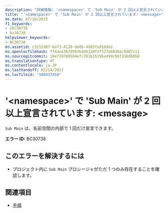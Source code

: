 ```yaml
---
description: "詳細情報: '<namespace>' で 'Sub Main' が 2 回以上宣言されています: <message>"
title: "'<namespace>' で 'Sub Main' が 2 回以上宣言されています: <message>"
ms.date: 07/20/2015
f1_keywords:
- vbc30738
- bc30738
helpviewer_keywords:
- BC30738
ms.assetid: c3212d87-6af3-4120-9e06-4d85fa910de2
ms.openlocfilehash: ff4aea367d993bdd6128fdf527eb936ac9d07c11
ms.sourcegitcommit: 10e719780594efc781b15295e499c66f316068b8
ms.translationtype: HT
ms.contentlocale: ja-JP
ms.lasthandoff: 02/14/2021
ms.locfileid: "100437450"
---
```

# <a name="sub-main-is-declared-more-than-once-in-namespace-message"></a>'\<namespace>' で 'Sub Main' が 2 回以上宣言されています: \<message>

`Sub Main` は、名前空間の内部で 1 回だけ宣言できます。  
  
 **エラー ID:** BC30738  
  
## <a name="to-correct-this-error"></a>このエラーを解決するには  
  
- プロジェクト内に `Sub Main` プロシージャがただ 1 つのみ存在することを確認します。  
  
## <a name="see-also"></a>関連項目

- [手順](../programming-guide/language-features/procedures/index.md)
